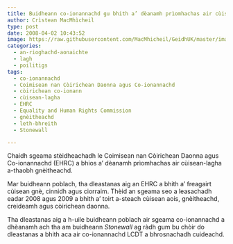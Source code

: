 ```yaml
---
title: Buidheann co-ionannachd gu bhith a’ dèanamh prìomhachas air cùisean-lagh a-thaobh gnèitheachd
author: Crìstean MacMhìcheil
type: post
date: 2008-04-02 10:43:52
image: https://raw.githubusercontent.com/MacMhicheil/GeidhUK/master/images/2008-04-02-buidheann-co-ionannachd-gu-bhith-a-deanamh-priomhachas-air-cuisean-lagh-a-thaobh-gneitheachd.jpg
categories:
  - an-rioghachd-aonaichte
  - lagh
  - poilitigs
tags:
  - co-ionannachd
  - Coimisean nan Còirichean Daonna agus Co-ionannachd
  - còirichean co-ionann
  - cùisean-lagha
  - EHRC
  - Equality and Human Rights Commission
  - gnèitheachd
  - leth-bhreith
  - Stonewall

---
```

Chaidh sgeama stèidheachadh le Coimisean nan Còirichean Daonna agus Co-ionannachd (EHRC) a bhios a&#8217; dèanamh prìomhachas air cùisean-lagha a-thaobh gnèitheachd.

<!--more-->

Mar buidheann poblach, tha dleastanas aig an EHRC a bhith a&#8217; freagairt cùisean gnè, cinnidh agus ciorraim. Thèid an sgeama seo a leasachadh eadar 2008 agus 2009 a bhith a&#8217; toirt a-steach cùisean aois, gnèitheachd, creideamh agus còirichean daonna.

Tha dleastanas aig a h-uile buidheann poblach air sgeama co-ionannachd a dhèanamh ach tha am buidheann _Stonewall_ ag ràdh gum bu chòir do dleastanas a bhith aca air co-ionannachd LCDT a bhrosnachadh cuideachd.
